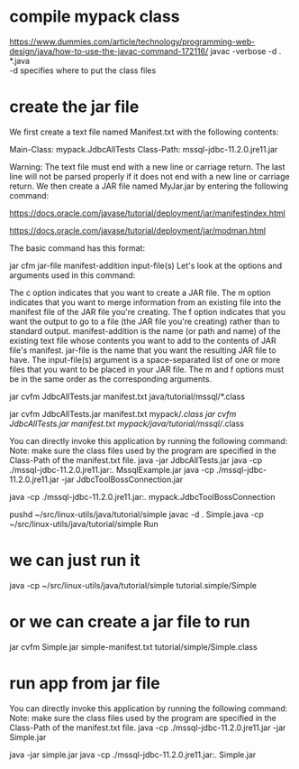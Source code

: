 
# compile mypack class
https://www.dummies.com/article/technology/programming-web-design/java/how-to-use-the-javac-command-172116/
javac -verbose -d . *.java  
-d specifies where to put the class files
# create the jar file
We first create a text file named Manifest.txt with the following contents:

Main-Class: mypack.JdbcAllTests
Class-Path: mssql-jdbc-11.2.0.jre11.jar

Warning: The text file must end with a new line or carriage return. The last line will not be parsed properly if it does not end with a new line or carriage return.
We then create a JAR file named MyJar.jar by entering the following command:

https://docs.oracle.com/javase/tutorial/deployment/jar/manifestindex.html

https://docs.oracle.com/javase/tutorial/deployment/jar/modman.html

The basic command has this format:

jar cfm jar-file manifest-addition input-file(s)
Let's look at the options and arguments used in this command:

The c option indicates that you want to create a JAR file.
The m option indicates that you want to merge information from an existing file into the manifest file of the JAR file you're creating.
The f option indicates that you want the output to go to a file (the JAR file you're creating) rather than to standard output.
manifest-addition is the name (or path and name) of the existing text file whose contents you want to add to the contents of JAR file's manifest.
jar-file is the name that you want the resulting JAR file to have.
The input-file(s) argument is a space-separated list of one or more files that you want to be placed in your JAR file.
The m and f options must be in the same order as the corresponding arguments.

jar cvfm JdbcAllTests.jar manifest.txt java/tutorial/mssql/*.class

jar cvfm JdbcAllTests.jar manifest.txt mypack/*.class
jar cvfm JdbcAllTests.jar manifest.txt mypack/java/tutorial/mssql/*.class

You can directly invoke this application by running the following command:
Note: make sure the class files used by the program are specified in the Class-Path of the manifest.txt file.
java -jar JdbcAllTests.jar
java -cp ./mssql-jdbc-11.2.0.jre11.jar:. MssqlExample.jar
java -cp ./mssql-jdbc-11.2.0.jre11.jar -jar JdbcToolBossConnection.jar


java -cp ./mssql-jdbc-11.2.0.jre11.jar:. mypack.JdbcToolBossConnection

pushd ~/src/linux-utils/java/tutorial/simple
javac -d . Simple.java -cp ~/src/linux-utils/java/tutorial/simple
Run
# we can just run it
java -cp ~/src/linux-utils/java/tutorial/simple tutorial.simple/Simple
# or we can create a jar file to run
jar cvfm Simple.jar simple-manifest.txt tutorial/simple/Simple.class
# run app from jar file
You can directly invoke this application by running the following command:
Note: make sure the class files used by the program are specified in the Class-Path of the manifest.txt file.
java -cp ./mssql-jdbc-11.2.0.jre11.jar -jar Simple.jar

java -jar simple.jar
java -cp ./mssql-jdbc-11.2.0.jre11.jar:. Simple.jar
